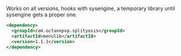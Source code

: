 Works on all versions, hooks with sysengine, a temporary library until sysengine gets a proper one.

```xml
<dependency>
  <groupId>com.octanepvp.splityosis</groupId>
  <artifactId>menulib</artifactId>
  <version>1.1.1</version>
</dependency>
```

